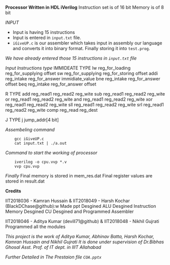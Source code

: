 __Processor Written in HDL iVerilog__
    Instruction set is of 16 bit
    Memory is of 8 bit

_INPUT_
-   Input is having 15 instructions
-   Input is entered in `input.txt` file.
-   `iGiveUP.c` is our assembler which takes input in assembly our language and converts it into binary format. Finally storing it into `test.prog`.

*We have already entered those 15 instructions in `input.txt` file*


_Input Instructions type_
IMMIDEATE TYPE
    lw    reg_for_loading   reg_for_supplying   offset
    sw    reg_for_supplying reg_for_storing     offset
    addi  reg_intake        reg_for_answer      immidiate_value
    bne   reg_intake        reg_for_answer      offset
    beq   reg_intake        reg_for_answer      offset

R TYPE
    add   reg_read1     reg_read2       reg_wite
    sub   reg_read1     reg_read2       reg_wite
    or   reg_read1     reg_read2       reg_wite
    and   reg_read1     reg_read2       reg_wite
    xor   reg_read1     reg_read2       reg_wite
    sll   reg_read1     reg_read2       reg_wite
    srl   reg_read1     reg_read2       reg_wite
    comp  reg_read      reg_dest       

J TYPE
    j jump_addr[4 bit]

_Assembeling command_
```
    gcc iGiveUP.c
    cat input.txt | ./a.out
```
_Command to start the working of processor_
```
    iverilog -o cpu.vvp *.v
    vvp cpu.vvp
```
_Finally_
    Final memory is stored in  mem_res.dat
    Final register values are stored in result.dat

__Credits__

IIT2018036 - Kamran Hussain & IIT2018049 - Harsh Kochar (BlackDChase@github):w
    Made ppt
    Desgined ALU
    Desgined Instruction Memory
    Desgined CU
    Desgined and Programmed Assembler 

IIT2018046 - Aditya Kumar (devill71@github) & IIT2018048 - Nikhil Gujrati
    Programmed all the modules
    


*This project is the work of Aditya Kumar, Abhinav Batta, Harsh Kochar, Kamran Hussain and Nikhil Gujrati*
*It is done under supervision of Dr.Bibhas Ghosal Asst. Prof. of IT dept. in IIIT Allahabad*

*Further Detailed in The Prestaion file `COA.pptx`*
